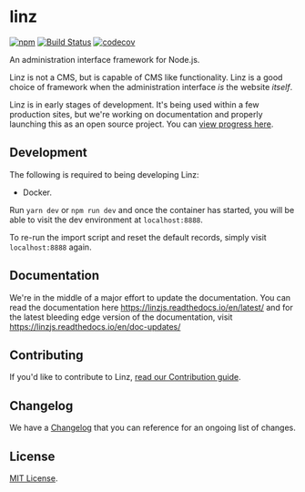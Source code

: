 # linz

[![npm](https://img.shields.io/npm/v/linz.svg)](https://www.npmjs.com/package/linz)
[![Build Status](https://travis-ci.org/linzjs/linz.svg?branch=master)](https://travis-ci.org/linzjs/linz)
[![codecov](https://codecov.io/gh/linzjs/linz/branch/master/graph/badge.svg)](https://codecov.io/gh/linzjs/linz)

An administration interface framework for Node.js.

Linz is not a CMS, but is capable of CMS like functionality. Linz is a good choice of framework when the administration interface _is_ the website _itself_.

Linz is in early stages of development. It's being used within a few production sites, but we're working on documentation and properly launching this as an open source project. You can [view progress here](https://github.com/linzjs/linz/issues/98).

## Development

The following is required to being developing Linz:

- Docker.

Run `yarn dev` or `npm run dev` and once the container has started, you will be able to visit the dev environment at `localhost:8888`.

To re-run the import script and reset the default records, simply visit `localhost:8888` again.

## Documentation

We're in the middle of a major effort to update the documentation. You can read the documentation here https://linzjs.readthedocs.io/en/latest/ and for the latest bleeding edge version of the documentation, visit https://linzjs.readthedocs.io/en/doc-updates/

## Contributing

If you'd like to contribute to Linz, [read our Contribution guide](https://github.com/linzjs/linz/blob/master/CONTRIBUTING.md).

## Changelog

We have a [Changelog](https://github.com/linzjs/linz/blob/master/CHANGELOG.md) that you can reference for an ongoing list of changes.

## License

[MIT License](https://github.com/linzjs/linz/blob/master/LICENSE.md).
